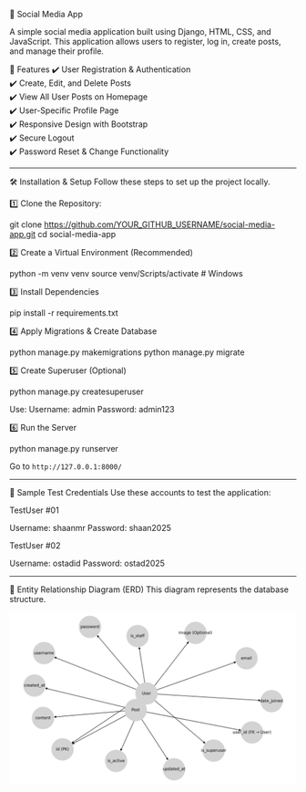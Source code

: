 📌 Social Media App

A simple social media application built using Django, HTML, CSS, and JavaScript. This application allows users to register, log in, create posts, and manage their profile.

📌 Features
✔️ User Registration & Authentication  
✔️ Create, Edit, and Delete Posts  
✔️ View All User Posts on Homepage  
✔️ User-Specific Profile Page  
✔️ Responsive Design with Bootstrap  
✔️ Secure Logout  
✔️ Password Reset & Change Functionality  

---

🛠️ Installation & Setup
Follow these steps to set up the project locally.

1️⃣ Clone the Repository:

git clone https://github.com/YOUR_GITHUB_USERNAME/social-media-app.git
cd social-media-app


2️⃣ Create a Virtual Environment (Recommended)

python -m venv venv
source venv/Scripts/activate  # Windows


3️⃣ Install Dependencies

pip install -r requirements.txt


4️⃣ Apply Migrations & Create Database

python manage.py makemigrations
python manage.py migrate


5️⃣ Create Superuser (Optional)

python manage.py createsuperuser

Use:
Username: admin
Password: admin123

6️⃣ Run the Server

python manage.py runserver

Go to `http://127.0.0.1:8000/`

---

🔑 Sample Test Credentials
Use these accounts to test the application:

TestUser #01

Username: shaanmr
Password: shaan2025


TestUser #02

Username: ostadid
Password: ostad2025

---

📌 Entity Relationship Diagram (ERD)
This diagram represents the database structure.

![ERD](ERD.png)